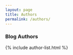 ```yaml
---
layout: page
title: Authors
permalink: /authors/
---
```


### Blog Authors
{% include author-list.html %}

